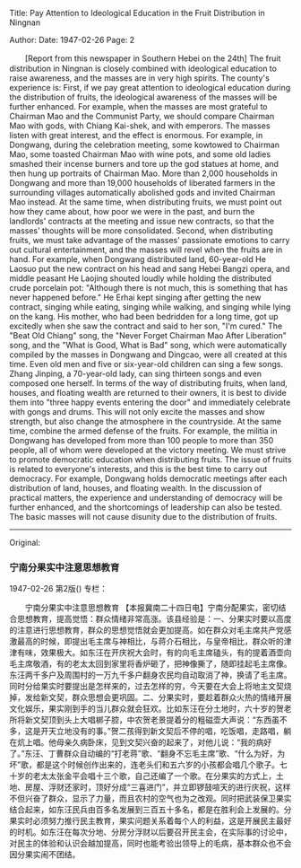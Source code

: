 Title: Pay Attention to Ideological Education in the Fruit Distribution in Ningnan

Author: 
Date: 1947-02-26
Page: 2

　　[Report from this newspaper in Southern Hebei on the 24th] The fruit distribution in Ningnan is closely combined with ideological education to raise awareness, and the masses are in very high spirits. The county's experience is: First, if we pay great attention to ideological education during the distribution of fruits, the ideological awareness of the masses will be further enhanced. For example, when the masses are most grateful to Chairman Mao and the Communist Party, we should compare Chairman Mao with gods, with Chiang Kai-shek, and with emperors. The masses listen with great interest, and the effect is enormous. For example, in Dongwang, during the celebration meeting, some kowtowed to Chairman Mao, some toasted Chairman Mao with wine pots, and some old ladies smashed their incense burners and tore up the god statues at home, and then hung up portraits of Chairman Mao. More than 2,000 households in Dongwang and more than 19,000 households of liberated farmers in the surrounding villages automatically abolished gods and invited Chairman Mao instead. At the same time, when distributing fruits, we must point out how they came about, how poor we were in the past, and burn the landlords' contracts at the meeting and issue new contracts, so that the masses' thoughts will be more consolidated. Second, when distributing fruits, we must take advantage of the masses' passionate emotions to carry out cultural entertainment, and the masses will revel when the fruits are in hand. For example, when Dongwang distributed land, 60-year-old He Laosuo put the new contract on his head and sang Hebei Bangzi opera, and middle peasant He Laojing shouted loudly while holding the distributed crude porcelain pot: "Although there is not much, this is something that has never happened before." He Erhai kept singing after getting the new contract, singing while eating, singing while walking, and singing while lying on the kang. His mother, who had been bedridden for a long time, got up excitedly when she saw the contract and said to her son, "I'm cured." The "Beat Old Chiang" song, the "Never Forget Chairman Mao After Liberation" song, and the "What is Good, What is Bad" song, which were automatically compiled by the masses in Dongwang and Dingcao, were all created at this time. Even old men and five or six-year-old children can sing a few songs. Zhang Jinping, a 70-year-old lady, can sing thirteen songs and even composed one herself. In terms of the way of distributing fruits, when land, houses, and floating wealth are returned to their owners, it is best to divide them into "three happy events entering the door" and immediately celebrate with gongs and drums. This will not only excite the masses and show strength, but also change the atmosphere in the countryside. At the same time, combine the armed defense of the fruits. For example, the militia in Dongwang has developed from more than 100 people to more than 350 people, all of whom were developed at the victory meeting. We must strive to promote democratic education when distributing fruits. The issue of fruits is related to everyone's interests, and this is the best time to carry out democracy. For example, Dongwang holds democratic meetings after each distribution of land, houses, and floating wealth. In the discussion of practical matters, the experience and understanding of democracy will be further enhanced, and the shortcomings of leadership can also be tested. The basic masses will not cause disunity due to the distribution of fruits.



<hr /> 

Original: 


### 宁南分果实中注意思想教育

1947-02-26
第2版()
专栏：

　　宁南分果实中注意思想教育
    【本报冀南二十四日电】宁南分配果实，密切结合思想教育，提高觉悟：群众情绪非常高涨。该县经验是：一、分果实时要以高度的注意进行思想教育，群众的思想觉悟就会更加提高。如在群众对毛主席共产党感激最高的时候，即提出毛主席与神相比，与蒋介石相比，与皇帝相比，群众听的津津有味，效果极大。如东汪在开庆祝大会时，有的向毛主席磕头，有的提着酒壶向毛主席敬酒，有的老太太回到家里将香炉砸了，把神像撕了，随即挂起毛主席像。东汪两千多户及周围村的一万九千多户翻身农民均自动取消了神，换请了毛主席。同时分给果实时要提出是怎样来的，过去怎样的穷，今天要在大会上将地主文契烧掉，发给新文契，群众思想会更巩固。二、分果实时，要趁着群众火热的情绪开展文化娱乐，果实刚到手的当儿群众就会狂欢。比如东汪在分土地时，六十岁的贺老所将新文契顶到头上大唱梆子腔，中农贺老景提着分的粗磁壶大声说：“东西虽不多，这是开天立地没有的事。”贺二孩得到新文契后不停的唱，吃饭唱，走路唱，躺在炕上唱。他母亲久病卧床，见到文契兴奋的起来了，对他儿说：“我的病好了。”东汪、丁曹群众自动编的“打老蒋”歌、“翻身不忘毛主席”歌、“什么为好，为坏”歌，都是这个时候创作出来的，连老头们和五六岁的小孩都会唱几个歌子。七十岁的老太太张金平会唱十三个歌，自己还编了一个歌。在分果实的方式上，土地、房屋、浮财还家时，顶好分成“三喜进门”，并立即锣鼓喧天的进行庆祝，这样不但兴奋了群众，显示了力量，而且农村的空气也为之改观。同时把武装保卫果实结合起来，如东汪民兵由百多名发展到三百五十多名，都是在胜利会上发展的。分果实时必须努力推行民主教育，果实问题关系着每个人的利益，这是开展民主最好的时机。如东汪在每次分地、分房分浮财以后要召开民主会，在实际事的讨论中，对民主的体验和认识会越加提高，同时也能考验出领导上的毛病，基本群众也不会因分果实闹不团结。
